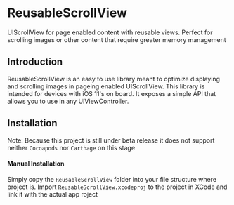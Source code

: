 # ReusableScrollView
UIScrollView for page enabled content with reusable views. Perfect for scrolling images or other content that require greater memory management

## Introduction
ReusableScrollView is an easy to use library meant to optimize displaying and scrolling images in pageing enabled UIScrollView. This library is intended for devices with iOS 11's on board. It exposes a simple API that allows you to use in any UIViewController.


## Installation

Note: Because this project is still under beta release it does not support neither `Cocoapods` nor `Carthage` on this stage

#### Manual Installation

Simply copy the `ReusableScrollView` folder into your file structure where project is. Import `ReusableScrollView.xcodeproj` to the project in XCode and link it with the actual app roject